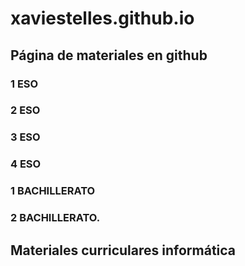 # xaviestelles.github.io

## Página de materiales en github

### 1 ESO
### 2 ESO
### 3 ESO
### 4 ESO
### 1 BACHILLERATO
### 2 BACHILLERATO.
## Materiales curriculares informática

<!--stackedit_data:
eyJoaXN0b3J5IjpbLTE4OTA2ODkzOTJdfQ==
-->
